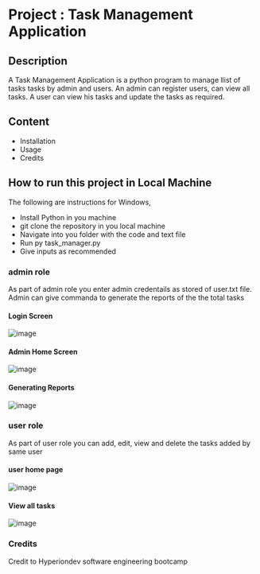 # Project : Task Management Application

## Description
A Task Management Application is a python program to manage llist of tasks tasks by admin and users. An admin can register users, can view all tasks. A user can view his tasks and update the tasks as required.

## Content <br>
-  Installation
-  Usage
-  Credits

## How to run this project in Local Machine
The following are instructions for Windows,
- Install Python in you machine
- git clone the repository in you local machine
- Navigate into you folder with the code and text file
- Run py task_manager.py
- Give inputs as recommended

### admin role
As part of admin role you enter admin credentails as stored of user.txt file. Admin can give commanda to generate the reports of the the total tasks
  #### Login Screen
  ![image](https://github.com/sreelathagandreti/finalCapstone/assets/129996811/8a3a37c3-d295-4814-bbc7-3637c3990244)

  #### Admin Home Screen
  ![image](https://github.com/sreelathagandreti/finalCapstone/assets/129996811/01c5975f-e55c-41aa-8db3-bb22ea2d2d91)

  #### Generating Reports
  ![image](https://github.com/sreelathagandreti/finalCapstone/assets/129996811/dbdf23b1-b3a6-4329-b592-0a00021a39c5)




### user role
As part of user role you can add, edit, view and delete the tasks added by same user

  #### user home page
  ![image](https://github.com/sreelathagandreti/finalCapstone/assets/129996811/e7585eb1-9298-4522-9f39-b69eddb39490)

  #### View all tasks
  ![image](https://github.com/sreelathagandreti/finalCapstone/assets/129996811/7ac68e4f-3a4f-4178-b778-63fe02b66d8c)


### Credits
Credit to Hyperiondev software engineering bootcamp 

  




